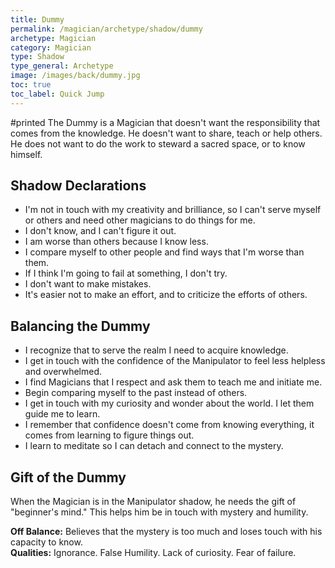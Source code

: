 ```yaml
---
title: Dummy
permalink: /magician/archetype/shadow/dummy
archetype: Magician
category: Magician
type: Shadow
type_general: Archetype
image: /images/back/dummy.jpg
toc: true
toc_label: Quick Jump
---
```

#printed The Dummy is a Magician that doesn't want the responsibility that comes from the knowledge. He doesn't want to share, teach or help others. He does not want to do the work to steward a sacred space, or to know himself.  
  
  
## Shadow Declarations  
- I'm not in touch with my creativity and brilliance, so I can't serve myself or others and need other magicians to do things for me.   
- I don't know, and I can't figure it out.   
- I am worse than others because I know less.  
- I compare myself to other people and find ways that I'm worse than them.   
- If I think I'm going to fail at something, I don't try.   
- I don't want to make mistakes.   
- It's easier not to make an effort, and to criticize the efforts of others.  
  
## Balancing the Dummy  
- I recognize that to serve the realm I need to acquire knowledge.   
- I get in touch with the confidence of the Manipulator to feel less helpless and overwhelmed.  
- I find Magicians that I respect and ask them to teach me and initiate me.   
- Begin comparing myself to the past instead of others.  
- I get in touch with my curiosity and wonder about the world. I let them guide me to learn.  
- I remember that confidence doesn't come from knowing everything, it comes from learning to figure things out.   
- I learn to meditate so I can detach and connect to the mystery.   
  
  
## Gift of the Dummy  
When the Magician is in the Manipulator shadow, he needs the gift of "beginner's mind." This helps him be in touch with mystery and humility.  
  
**Off Balance:** Believes that the mystery is too much and loses touch with his capacity to know.  
**Qualities:** Ignorance. False Humility. Lack of curiosity. Fear of failure.
